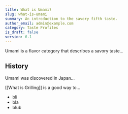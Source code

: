 ```yaml
---
title: What is Umami?
slug: what-is-umami
summary: An introduction to the savory fifth taste.
author_email: admin@example.com
category: Taste Profiles
is_draft: false
version: 0.1
---
```


Umami is a flavor category that describes a savory taste...

## History

Umami was discovered in Japan...

[[What is Grilling]] is a good way to...

- bli
- bla
- blub
